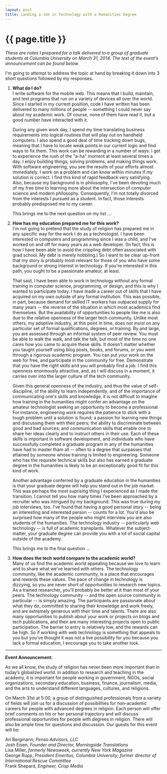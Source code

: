 ```yaml
---
layout: post
title: Landing a Job in Technology with a Humanities Degree
---
```


{{ page.title }}
================

*These are notes I prepared for a talk delivered to a group of graduate students at Columbia University on March 31, 2014. The text of the event's announcement can be found below.*

I'm going to attempt to address the topic at hand by breaking it down into 3 short questions followed by my responses.

1. 	**What do I do?**  
	I write software for the mobile web. This means that I build, maintain, and test programs that run on a variety of devices all over the world. Since I started in my current position, code I have written has been delivered to many millions of people -- something I could never say about my academic work. Of course, none of them have read it, but a good number have interacted with it.

	During any given work day, I spend my time translating business requirements into logical routines that will play out on handheld computers. I also spend a good deal of time tracking down bugs, meaning that I have to locate weak points in our current logic and find ways to fix them. This work can be rewarding in a number of ways: I get to experience the rush of the "a-ha" moment at least several times a day. I enjoy building things, solving problems, and making things work. With software engineering, you see the results of your efforts almost immediately. I work on a problem and can know within minutes if my solution is correct. I find this kind of rapid feedback very satisfying. Also, because my background is in philosophy, I've been devoting much of my free time to learning more about the intersection of computer science and modern philosophy. Consequently, I'm not totally divorced from the interests I pursued as a student. In fact, those interests probably predisposed me to my career.

	This brings me to the next question on my list ...

2.	**How has my education prepared me for this work?**  
	I'm not going to pretend that the study of religion has prepared me in any specific way for the work I do as a technologist. I have been interested in computers and programming since I was a child, and I've worked on and off for many years as a web developer. (In fact, this is how I have been able to avoid the crippling debt often associated with grad school. My debt is merely hobbling.) So I want to be clear up-front that my story is probably most relevant for those of you who have some background or strong interest in technology. If you're interested in this path, you ought to be a passionate amateur, at least.

	That said, I have been able to work in technology without any formal training in computer science, programming, or design, and this is why I wanted to participate today. I have made a career out of skills that I have acquired on my own outside of any formal institution. This was possible, in part, because demand for skilled IT workers has outpaced supply for many years -- the reverse of the situation in which most academics find themselves. But the availability of opportunities to people like me is also due to the relative openness of the larger tech community. Unlike most others, my adoptive industry, at this point in time, does not *insist* on any particular set of formal qualifications, degrees, or training. By and large, you are assessed through an informal system of peer review. You must be able to walk the walk, and talk the talk, but most of the time no one cares how you came to acquire these skills. It doesn't matter whether you taught yourself using blog posts, books, and forums, or you went through a rigorous academic program. You can put your work on the web for free, and participate in the community for free. Demonstrate that you have the right skills and you will probably find a job. I find this openness enormously attractive, and, as I will discuss in a moment, it carries over into the larger culture of the tech community.

	Given this general openness of the industry, and thus the value of self-discipline, of the ability to learn independently, and of the importance of communicating one's skills and knowledge, it is not difficult to imagine how training in the humanities might confer an advantage on the amateur technologist seeking an opportunity to become a professional. For instance, engineering work requires the patience to stick with a tough problem until a solution is found; a passion for learning new things and discussing them with their peers; the ability to discriminate between good and bad sources; and communication skills that enable one to share her ideas clearly and to instruct others in their use. Each of these skills is important in software development, and individuals who have successfully completed a graduate program in any of the humanities have had to master tham all -- often to a degree that surpasses that attained by someone whose training is limited to engineering. Someone who has the requisite technical skills but also has earned a graduate degree in the humanities is likely to be an exceptionally good fit for this kind of work.

	Another advantage conferred by a graduate education in the humanities is that your graduate degree will help you stand out in the job market. This was perhaps the most suprising thing I experienced as I made the transition. I cannot tell you how many times I've been approached by a recruiter who was intrigued by my background. This was true during my job interviews, too. I've found that having a good personal story -- being an interesting and interested person -- counts for a lot. You'd also be surprised how many of the people who might interview you are also students of the humanities. The technology industry -- particularly web technology -- is full of academic transplants. Whatever the subject-matter, your graduate degree can provide you with a lot of social capital outside of the academy.

	This brings me to the final question ...

3. 	**How does the tech world compare to the academic world?**  
	Many of us find the academic world appealing because we love to learn and to share what we've learned with others. The technology community, like the academic community, is a place that encourages and rewards these values. The pace of change in technology is dizzying, so you are never short of opportunities to research new topics. As a trained researcher, you'll probably be better at it than most of your peers. The technology community -- and the open source community in particular -- is simply amazing. The participants are passionate about what they do, committed to sharing their knowledge and work freely, and are extremely generous with their time and talents. There are also many opportunities to publish about your work or projects on blogs and tech publications, and their are many interesting projects open to public participation. The barrier to entry is relatively low, and the rewards can be high. So if working with web technology is something that appeals to you but you've thought it was not a live possibility for you because you lack a formal education, I encourage you to take another look.    
  

  
  

---

**Event Announcement:**

As we all know, the study of religion has never been more important than in today’s globalized world.  In addition to research and teaching in the academy, it is important for people working in government, NGOs, social organizations, secondary education, business, finance, journalism, media, and the arts to understand different languages, cultures, and religions.
 
On March 31st at 5:00, a group of distinguished professionals from a variety of fields will join us for a discussion of possibilities for non-academic careers for people with advanced degrees in religion.  Each person will offer brief comments on his or her personal trajectory and will discuss professional opportunities for people with degrees in religion.  There will also be ample time for questions and discussion.  Our guests for this event will be:
 
Ari Bergmann, *Penso Advisors, LLC*  
Josh Eisen, *Founder and Director, Morningside Translations*  
Lisa Miller, *formerly Newsweek, currently New York Magazine*  
George Rupp, *President Emeritus, Columbia University; former director of International Rescue Committee*  
Frank Shepard, *Engineer, Crisp Media*

